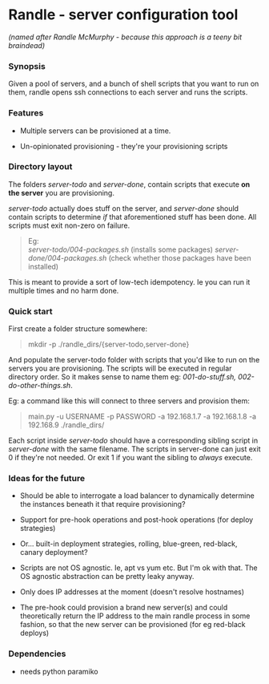# Randle - server configuration tool

*(named after Randle McMurphy - because this approach is a teeny bit braindead)*


### Synopsis

Given a pool of servers, and a bunch of shell scripts that you want to run on them,
randle opens ssh connections to each server and runs the scripts.


### Features

* Multiple servers can be provisioned at a time.


* Un-opinionated provisioning - they're your provisioning scripts


### Directory layout

The folders *server-todo* and *server-done*, contain scripts that execute
**on the server** you are provisioning.

*server-todo* actually does stuff on the server, and *server-done* should
contain scripts to determine *if* that aforementioned stuff has been done.
All scripts must exit non-zero on failure.

> Eg:  
> *server-todo/004-packages.sh* (installs some packages)
> *server-done/004-packages.sh* (check whether those packages have been installed)

This is meant to provide a sort of low-tech idempotency. Ie you can run it
multiple times and no harm done.


### Quick start

First create a folder structure somewhere:

> mkdir -p ./randle_dirs/{server-todo,server-done}

And populate the server-todo folder with scripts that you'd like to run on the
servers you are provisioning. The scripts will be executed in regular directory
order. So it makes sense to name them eg: *001-do-stuff.sh, 002-do-other-things.sh*.


Eg: a command like this will connect to three servers and provision them:

> main.py -u USERNAME -p PASSWORD -a 192.168.1.7 -a 192.168.1.8 -a 192.168.9 ./randle_dirs/

Each script inside *server-todo* should have a corresponding sibling script in *server-done*
with the same filename. The scripts in server-done can just exit 0 if they're not needed. Or exit 1
if you want the sibling to *always* execute.


### Ideas for the future

* Should be able to interrogate a load balancer to dynamically determine the
  instances beneath it that require provisioning?

* Support for pre-hook operations and post-hook operations (for deploy strategies)

* Or... built-in deployment strategies, rolling, blue-green, red-black, canary deployment?

* Scripts are not OS agnostic. Ie, apt vs yum etc. But I'm ok with that. The OS
  agnostic abstraction can be pretty leaky anyway.

* Only does IP addresses at the moment (doesn't resolve hostnames)

* The pre-hook could provision a brand new server(s) and could theoretically
  return the IP address to the main randle process in some fashion, so that the
  new server can be provisioned (for eg red-black deploys)


### Dependencies

* needs python paramiko

